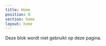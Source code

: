 ```yaml
---
title: Home
position: 0
section: home
layout: home
---
```


Deze blok wordt niet gebruikt op deze pagina.
